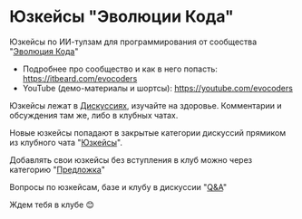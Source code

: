 # Юзкейсы "Эволюции Кода"
Юзкейсы по ИИ-тулзам для программирования от сообщества "[Эволюция Кода](https://itbeard.com/evocoders)"

- Подробнее про сообщество и как в него попасть: https://itbeard.com/evocoders
- YouTube (демо-материалы и шортсы): https://youtube.com/evocoders

Юзкейсы лежат в [Дискуссиях](https://github.com/it-beard/evocoders/discussions), изучайте на здоровье. Комментарии и обсуждения там же, либо в клубных чатах. 

Новые юзкейсы попадают в закрытые категории дискуссий прямиком из клубного чата "[Юзкейсы](https://t.me/c/2069889012/6/)". 

Добавлять свои юзкейсы без вступления в клуб можно через категорию "[Предложка](https://github.com/it-beard/evocoders/discussions/categories/%D0%BF%D1%80%D0%B5%D0%B4%D0%BB%D0%BE%D0%B6%D0%BA%D0%B0)"

Вопросы по юзкейсам, базе и клубу в дискуссии "[Q&A](https://github.com/it-beard/evocoders/discussions/categories/q-a)"

Ждем тебя в клубе 😊
